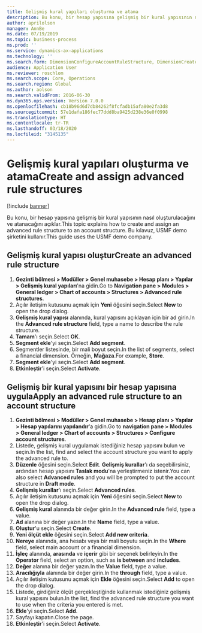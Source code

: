 ```yaml
---
title: Gelişmiş kural yapıları oluşturma ve atama
description: Bu konu, bir hesap yapısına gelişmiş bir kural yapısının nasıl oluşturulacağını ve atanacağını açıklar.
author: aprilolson
manager: AnnBe
ms.date: 07/19/2019
ms.topic: business-process
ms.prod: ''
ms.service: dynamics-ax-applications
ms.technology: ''
ms.search.form: DimensionConfigureAccountRuleStructure, DimensionCreateAccountRuleStructure, DimensionHierarchyAddLevel, DimensionHierarchyConstraintActivate, DimensionConfigureAccountStructure, DimensionConfigureAccountRule, DimensionCreateAccountRule, DimensionSelectAccountRuleStructure
audience: Application User
ms.reviewer: roschlom
ms.search.scope: Core, Operations
ms.search.region: Global
ms.author: aolson
ms.search.validFrom: 2016-06-30
ms.dyn365.ops.version: Version 7.0.0
ms.openlocfilehash: cb18b96d6d7db84262f8fcfadb15afa80e2fa3d8
ms.sourcegitcommit: 57e1dafa186fec77ddd8ba9425d238e36e0f0998
ms.translationtype: HT
ms.contentlocale: tr-TR
ms.lasthandoff: 03/18/2020
ms.locfileid: "3145135"
---
```

# <a name="create-and-assign-advanced-rule-structures"></a><span data-ttu-id="8b10a-103">Gelişmiş kural yapıları oluşturma ve atama</span><span class="sxs-lookup"><span data-stu-id="8b10a-103">Create and assign advanced rule structures</span></span>

[!include [banner](../../includes/banner.md)]

<span data-ttu-id="8b10a-104">Bu konu, bir hesap yapısına gelişmiş bir kural yapısının nasıl oluşturulacağını ve atanacağını açıklar.</span><span class="sxs-lookup"><span data-stu-id="8b10a-104">This topic explains how to create and assign an advanced rule structure to an account structure.</span></span> <span data-ttu-id="8b10a-105">Bu kılavuz, USMF demo şirketini kullanır.</span><span class="sxs-lookup"><span data-stu-id="8b10a-105">This guide uses the USMF demo company.</span></span>

## <a name="create-an-advanced-rule-structure"></a><span data-ttu-id="8b10a-106">Gelişmiş kural yapısı oluştur</span><span class="sxs-lookup"><span data-stu-id="8b10a-106">Create an advanced rule structure</span></span>
1. <span data-ttu-id="8b10a-107">**Gezinti bölmesi > Modüller > Genel muhasebe > Hesap planı > Yapılar > Gelişmiş kural yapıları**'na gidin.</span><span class="sxs-lookup"><span data-stu-id="8b10a-107">Go to **Navigation pane > Modules > General ledger > Chart of accounts > Structures > Advanced rule structures**.</span></span>
2. <span data-ttu-id="8b10a-108">Açılır iletişim kutusunu açmak için **Yeni** öğesini seçin.</span><span class="sxs-lookup"><span data-stu-id="8b10a-108">Select **New** to open the drop dialog.</span></span>
3. <span data-ttu-id="8b10a-109">**Gelişmiş kural yapısı** alanında, kural yapısını açıklayan için bir ad girin.</span><span class="sxs-lookup"><span data-stu-id="8b10a-109">In the **Advanced rule structure** field, type a name to describe the rule structure.</span></span>
4. <span data-ttu-id="8b10a-110">**Tamam**'ı seçin.</span><span class="sxs-lookup"><span data-stu-id="8b10a-110">Select **OK**.</span></span>
5. <span data-ttu-id="8b10a-111">**Segment ekle**'yi seçin.</span><span class="sxs-lookup"><span data-stu-id="8b10a-111">Select **Add segment**.</span></span>
6. <span data-ttu-id="8b10a-112">Segmentler listesinde, bir mali boyut seçin.</span><span class="sxs-lookup"><span data-stu-id="8b10a-112">In the list of segments, select a financial dimension.</span></span> <span data-ttu-id="8b10a-113">Örneğin, **Mağaza**.</span><span class="sxs-lookup"><span data-stu-id="8b10a-113">For example, **Store**.</span></span>  
7. <span data-ttu-id="8b10a-114">**Segment ekle**'yi seçin.</span><span class="sxs-lookup"><span data-stu-id="8b10a-114">Select **Add segment**.</span></span>
8. <span data-ttu-id="8b10a-115">**Etkinleştir**'i seçin.</span><span class="sxs-lookup"><span data-stu-id="8b10a-115">Select **Activate**.</span></span>

## <a name="apply-an-advanced-rule-structure-to-an-account-structure"></a><span data-ttu-id="8b10a-116">Gelişmiş bir kural yapısını bir hesap yapısına uygula</span><span class="sxs-lookup"><span data-stu-id="8b10a-116">Apply an advanced rule structure to an account structure</span></span>
1. <span data-ttu-id="8b10a-117">**Gezinti bölmesi > Modüller > Genel muhasebe > Hesap planı > Yapılar > Hesap yapılarını yapılandır**'a gidin.</span><span class="sxs-lookup"><span data-stu-id="8b10a-117">Go to **navigation pane > Modules > General ledger > Chart of accounts > Structures > Configure account structures**.</span></span>
2. <span data-ttu-id="8b10a-118">Listede, gelişmiş kural uygulamak istediğiniz hesap yapısını bulun ve seçin.</span><span class="sxs-lookup"><span data-stu-id="8b10a-118">In the list, find and select the account structure you want to apply the advanced rule to.</span></span>
3. <span data-ttu-id="8b10a-119">**Düzenle** öğesini seçin.</span><span class="sxs-lookup"><span data-stu-id="8b10a-119">Select **Edit**.</span></span> <span data-ttu-id="8b10a-120">**Gelişmiş kurallar**'ı da seçebilirsiniz, ardından hesap yapısını **Taslak modu**'na yerleştirmeniz istenir.</span><span class="sxs-lookup"><span data-stu-id="8b10a-120">You can also select **Advanced rules** and you will be prompted to put the account structure in **Draft mode**.</span></span>  
4. <span data-ttu-id="8b10a-121">**Gelişmiş kurallar**'ı seçin.</span><span class="sxs-lookup"><span data-stu-id="8b10a-121">Select **Advanced rules**.</span></span>
5. <span data-ttu-id="8b10a-122">Açılır iletişim kutusunu açmak için **Yeni** öğesini seçin.</span><span class="sxs-lookup"><span data-stu-id="8b10a-122">Select **New** to open the drop dialog.</span></span>
6. <span data-ttu-id="8b10a-123">**Gelişmiş kural** alanında bir değer girin.</span><span class="sxs-lookup"><span data-stu-id="8b10a-123">In the **Advanced rule** field, type a value.</span></span>
7. <span data-ttu-id="8b10a-124">**Ad** alanına bir değer yazın.</span><span class="sxs-lookup"><span data-stu-id="8b10a-124">In the **Name** field, type a value.</span></span>
8. <span data-ttu-id="8b10a-125">**Oluştur**'u seçin.</span><span class="sxs-lookup"><span data-stu-id="8b10a-125">Select **Create**.</span></span>
9. <span data-ttu-id="8b10a-126">**Yeni ölçüt ekle** öğesini seçin.</span><span class="sxs-lookup"><span data-stu-id="8b10a-126">Select **Add new criteria**.</span></span>
10. <span data-ttu-id="8b10a-127">**Nereye** alanında, ana hesabı veya bir mali boyutu seçin.</span><span class="sxs-lookup"><span data-stu-id="8b10a-127">In the **Where** field, select main account or a financial dimension.</span></span>
11. <span data-ttu-id="8b10a-128">**İşleç** alanında, **arasında** ve **içerir** gibi bir seçenek belirleyin.</span><span class="sxs-lookup"><span data-stu-id="8b10a-128">In the **Operator** field, select an option, such as **is between** and **includes**.</span></span>
12. <span data-ttu-id="8b10a-129">**Değer** alanına bir değer yazın.</span><span class="sxs-lookup"><span data-stu-id="8b10a-129">In the **Value** field, type a value.</span></span>
13. <span data-ttu-id="8b10a-130">**Aracılığıyla** alanında bir değer girin.</span><span class="sxs-lookup"><span data-stu-id="8b10a-130">In the **through** field, type a value.</span></span>
14. <span data-ttu-id="8b10a-131">Açılır iletişim kutusunu açmak için **Ekle** öğesini seçin.</span><span class="sxs-lookup"><span data-stu-id="8b10a-131">Select **Add** to open the drop dialog.</span></span>
15. <span data-ttu-id="8b10a-132">Listede, girdiğiniz ölçüt gerçekleştiğinde kullanmak istediğiniz gelişmiş kural yapısını bulun.</span><span class="sxs-lookup"><span data-stu-id="8b10a-132">In the list, find the advanced rule structure you want to use when the criteria you entered is met.</span></span>
16. <span data-ttu-id="8b10a-133">**Ekle**'yi seçin.</span><span class="sxs-lookup"><span data-stu-id="8b10a-133">Select **Add**.</span></span>
17. <span data-ttu-id="8b10a-134">Sayfayı kapatın.</span><span class="sxs-lookup"><span data-stu-id="8b10a-134">Close the page.</span></span>
18. <span data-ttu-id="8b10a-135">**Etkinleştir**'i seçin.</span><span class="sxs-lookup"><span data-stu-id="8b10a-135">Select **Activate**.</span></span>

